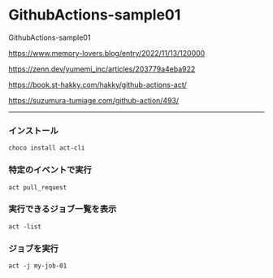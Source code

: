# GithubActions-sample01
GithubActions-sample01


https://www.memory-lovers.blog/entry/2022/11/13/120000

https://zenn.dev/yumemi_inc/articles/203779a4eba922

https://book.st-hakky.com/hakky/github-actions-act/

https://suzumura-tumiage.com/github-action/493/

________________________________________________________________________
### インストール
```
choco install act-cli
```

### 特定のイベントで実行
```
act pull_request
```

### 実行できるジョブ一覧を表示
```
act -list
```

### ジョブを実行
```
act -j my-job-01
```

